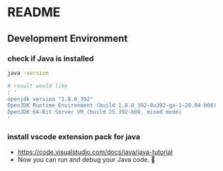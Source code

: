 # README

## Development Environment

### check if Java is installed

```sh
java -version

# result would like
: '
openjdk version "1.8.0_392"
OpenJDK Runtime Environment (build 1.8.0_392-8u392-ga-1~20.04-b08)
OpenJDK 64-Bit Server VM (build 25.392-b08, mixed mode)
'
```

### install vscode extension pack for java

- <https://code.visualstudio.com/docs/java/java-tutorial>
- Now you can run and debug your Java code. 💯

